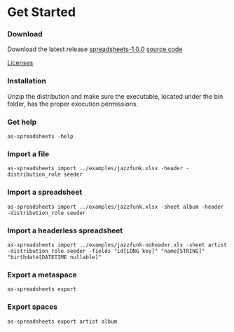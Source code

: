 # Get Started

### Download

Download the latest release <a href="{{site.TDT.site_url}}/nexus/service/local/artifact/maven/redirect?r=snapshots&amp;g=com.tibco.as.io&amp;a=as-spreadsheets&amp;v=1.0.0-SNAPSHOT&amp;e=zip&amp;c=distribution" target="_blank" class="btn btn-primary">spreadsheets-1.0.0</a>
<a href="https://github.com/TIBCOSoftware/as-tools/tree/master/as-spreadsheets" target="_blank" class="btn btn-primary">source code</a>

<a href="https://raw.githubusercontent.com/TIBCOSoftware/as-tools/master/as-spreadsheets/LICENSE.txt" target="_blank">Licenses</a>

### Installation

Unzip the distribution and make sure the executable, located under the bin folder, has the proper execution permissions.

### Get help

	as-spreadsheets -help

### Import a file

	as-spreadsheets import ../examples/jazzfunk.xlsx -header -distribution_role seeder

### Import a spreadsheet

	as-spreadsheets import ../examples/jazzfunk.xlsx -sheet album -header -distribution_role seeder

### Import a headerless spreadsheet

	as-spreadsheets import ../examples/jazzfunk-noheader.xls -sheet artist -distribution_role seeder -fields "id[LONG key]" "name[STRING]" "birthdate[DATETIME nullable]"

### Export a metaspace

	as-spreadsheets export

### Export spaces

	as-spreadsheets export artist album
